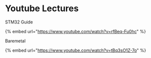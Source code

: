 # Youtube Lectures

STM32 Guide

{% embed url="https://www.youtube.com/watch?v=rfBeq-Fu0hc" %}



Baremetal

{% embed url="https://www.youtube.com/watch?v=tBq3sO1Z-7o" %}



